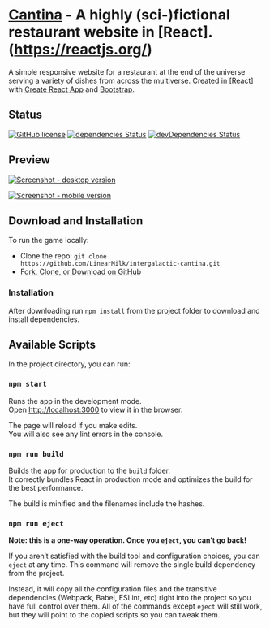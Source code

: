 # [Cantina](http://flax.linearmilk.com/) - A highly (sci-)fictional restaurant website in [React].(https://reactjs.org/)

A simple responsive website for a restaurant at the end of the universe serving a variety of dishes from across the multiverse. Created in [React] with [Create React App](https://github.com/facebookincubator/create-react-app) and [Bootstrap](https://getbootstrap.com/).

## Status

[![GitHub license](https://img.shields.io/badge/license-MIT-blue.svg)](https://raw.githubusercontent.com/LinearMilk/intergalactic-cantina/master/LICENSE)
[![dependencies Status](https://david-dm.org/LinearMilk/intergalactic-cantina/status.svg)](https://david-dm.org/LinearMilk/intergalactic-cantina)
[![devDependencies Status](https://david-dm.org/LinearMilk/intergalactic-cantina/dev-status.svg)](https://david-dm.org/LinearMilk/intergalactic-cantina?type=dev)

## Preview

[![ Screenshot - desktop version](http://linearmilk.com/previews/cantina-desktop.png)](http://intergalactic.linearmilk.com)

[![ Screenshot - mobile version](http://linearmilk.com/previews/cantina-mobile.png)](http://intergalactic.linearmilk.com)

## Download and Installation

To run the game locally:

- Clone the repo: `git clone https://github.com/LinearMilk/intergalactic-cantina.git`
- [Fork, Clone, or Download on GitHub](https://github.com/LinearMilk/intergalactic-cantina)

### Installation

After downloading run `npm install` from the project folder to download and install dependencies.

## Available Scripts

In the project directory, you can run:

### `npm start`

Runs the app in the development mode.<br>
Open [http://localhost:3000](http://localhost:3000) to view it in the browser.

The page will reload if you make edits.<br>
You will also see any lint errors in the console.

### `npm run build`

Builds the app for production to the `build` folder.<br>
It correctly bundles React in production mode and optimizes the build for the best performance.

The build is minified and the filenames include the hashes.<br>

### `npm run eject`

**Note: this is a one-way operation. Once you `eject`, you can’t go back!**

If you aren’t satisfied with the build tool and configuration choices, you can `eject` at any time. This command will remove the single build dependency from the project.

Instead, it will copy all the configuration files and the transitive dependencies (Webpack, Babel, ESLint, etc) right into the project so you have full control over them. All of the commands except `eject` will still work, but they will point to the copied scripts so you can tweak them.
